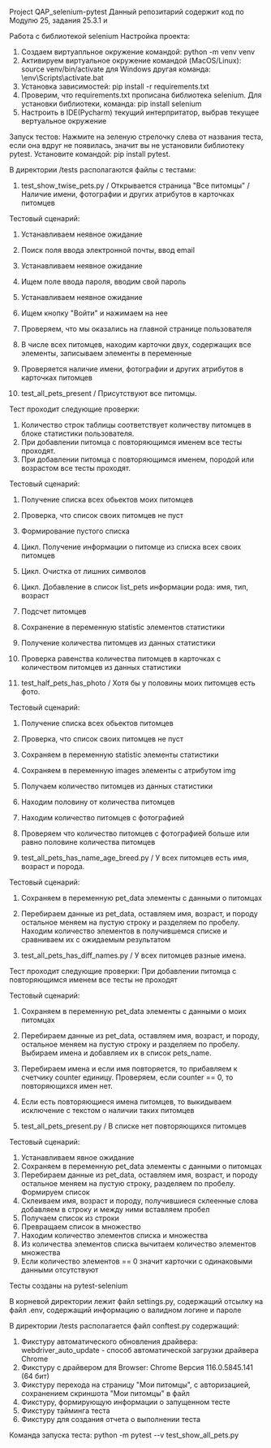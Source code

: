 Project QAP_selenium-pytest 
Данный репозитарий содержит код по Модулю 25, задания 25.3.1 и 

Работа с библиотекой selenium
Настройка проекта:
1. Создаем виртуапльное окружение командой:
    python -m venv venv
2. Активируем виртуальное окружение командой (MacOS/Linux):
    source venv/bin/activate
   для Windows другая команда:
    \env\Scripts\activate.bat
3. Установка зависимостей:
    pip install -r requirements.txt
4. Проверим, что requirements.txt прописана библиотека selenium. 
   Для установки библиотеки, команда: pip install selenium  
5. Настроить в IDE(Pycharm) текущий интерпритатор, выбрав текущее вертуальное окружение

Запуск тестов:
Нажмите на зеленую стрелочку слева от названия теста, если она вдруг не появилась, 
значит вы не установили библиотеку pytest. Установите командой: pip install pytest.

В директории /tests располагаются файлы с тестами:

1. test_show_twise_pets.py / Открывается страница "Все питомцы"
                         / Наличие имени, фотографии и других атрибутов в карточках питомцев                                       

Тестовый сценарий:
1. Устанавливаем неявное ожидание
2. Поиск поля ввода электронной почты, ввод email
3. Устанавливаем неявное ожидание
4. Ищем поле ввода пароля, вводим свой пароль
5. Устанавливаем неявное ожидание
6. Ищем кнопку "Войти" и нажимаем на нее
7. Проверяем, что мы оказались на главной странице пользователя
8. В числе всех питомцев, находим карточки двух, содержащих все элементы, записываем элементы в переменные 
9. Проверяется наличие имени, фотографии и других атрибутов в карточках питомцев


2. test_all_pets_present / Присутствуют все питомцы.

Тест проходит следующие проверки: 
1. Количество строк таблицы соответствует количеству питомцев в блоке статистики пользователя.
2. При добавлении питомца с повторяющимся именем все тесты проходят.
3. При добавлении питомца с повторяющимся именем, породой или возрастом все тесты проходят.

Тестовый сценарий:
1. Получение списка всех обьектов моих питомцев
2. Проверка, что список своих питомцев не пуст
3. Формирование пустого списка
4. Цикл. Получение информации о питомце из списка всех своих питомцев
5. Цикл. Очистка от лишних символов
6. Цикл. Добавление в список list_pets информации рода: имя, тип, возраст
7. Подсчет питомцев
8. Сохранение в переменную statistic элементов статистики
9. Получение количества питомцев из данных статистики
10. Проверка равенства количества питомцев в карточках с количеством питомцев из данных статистики


3. test_half_pets_has_photo / Хотя бы у половины моих питомцев есть фото.

Тестовый сценарий:
1. Получение списка всех обьектов питомцев
2. Проверка, что список своих питомцев не пуст
3. Сохраняем в переменную statistic элементы статистики
4. Сохраняем в переменную images элементы с атрибутом img
5. Получаем количество питомцев из данных статистики
6. Находим половину от количества питомцев
7. Находим количество питомцев с фотографией
8. Проверяем что количество питомцев с фотографией больше или равно половине количества питомцев


4. test_all_pets_has_name_age_breed.py / У всех питомцев есть имя, возраст и порода.

Тестовый сценарий:
1. Сохраняем в переменную pet_data элементы с данными о питомцах
2. Перебираем данные из pet_data, оставляем имя, возраст, и породу остальное меняем на пустую строку
   и разделяем по пробелу. Находим количество элементов в получившемся списке и сравниваем их
   с ожидаемым результатом


5. test_all_pets_has_diff_names.py / У всех питомцев разные имена.

Тест проходит следующие проверки: 
При добавлении питомца с повторяющимся именем все тесты не проходят

Тестовый сценарий:
1. Сохраняем в переменную pet_data элементы с данными о моих питомцах
2. Перебираем данные из pet_data, оставляем имя, возраст, и породу, остальное меняем
   на пустую строку и разделяем по пробелу. Выбираем имена и добавляем их в
   список pets_name.
3. Перебираем имена и если имя повторяется, то прибавляем к счетчику counter единицу.
   Проверяем, если counter == 0, то повторяющихся имен нет.
4. Если есть повторяющиеся имена питомцев, то выкидываем исключение с текстом о наличии таких питомцев


6. test_all_pets_present.py / В списке нет повторяющихся питомцев

Тестовый сценарий:
1. Устанавливаем явное ожидание
2. Сохраняем в переменную pet_data элементы с данными о питомцах
3. Перебираем данные из pet_data, оставляем имя, возраст, и породу остальное меняем на пустую строку,
   разделяем по пробелу. Формируем список
4. Cклеиваем имя, возраст и породу, получившиеся склеенные слова добавляем в строку
   и между ними вставляем пробел
5. Получаем список из строки
6. Превращаем список в множество
7. Находим количество элементов списка и множества
8. Из количества элементов списка вычитаем количество элементов множества
9. Если количество элементов == 0 значит карточки с одинаковыми данными отсутствуют


Тесты созданы на pytest-selenium

В корневой директории лежит файл settings.py, содержащий отсылку на файл .env, содержащий информацию о валидном логине и пароле

В директории /tests располагается файл conftest.py содержащий:
1. Фикстуру автоматического обновления драйвера:
   webdriver_auto_update - способ автоматической загрузки драйвера Chrome
2. Фикстуру с драйвером для Browser: Chrome Версия 116.0.5845.141 (64 бит) 
3. Фикстуру перехода на страницу "Мои питомцы", c авторизацией, сохранением скриншота "Мои питомцы" в файл 
4. Фикстуру, формирующую информации о запущенном тесте
5. Фикстуру тайминга теста
6. Фикстуру для создания отчета о выполнении теста

Команда запуска теста: python -m pytest --v test_show_all_pets.py


